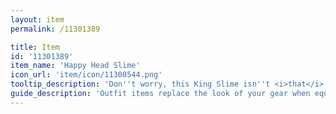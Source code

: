```yaml
---
layout: item
permalink: /11301389

title: Item
id: '11301389'
item_name: 'Happy Head Slime'
icon_url: 'item/icon/11300544.png'
tooltip_description: 'Don''t worry, this King Slime isn''t <i>that</i> slimy!'
guide_description: 'Outfit items replace the look of your gear when equipped.'
---
```

